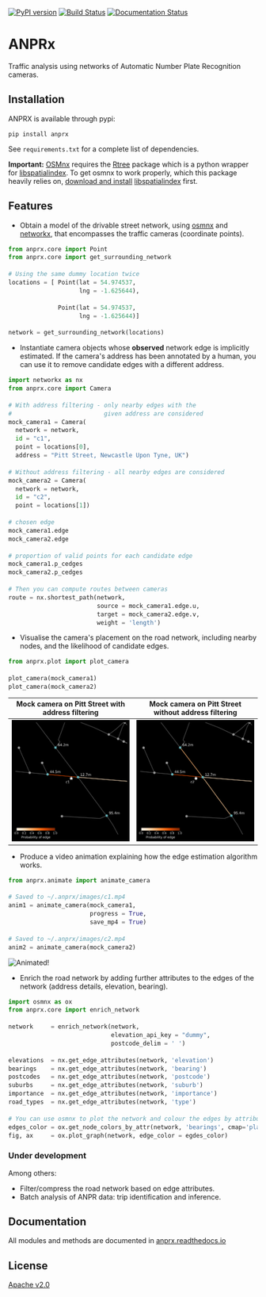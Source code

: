 [![PyPI version](https://badge.fury.io/py/anprx.svg)](https://badge.fury.io/py/anprx)
[![Build Status](https://travis-ci.org/PedrosWits/anprx.svg?branch=master)](https://travis-ci.org/PedrosWits/anprx)
[![Documentation Status](https://readthedocs.org/projects/anprx/badge/?version=latest)](https://anprx.readthedocs.io/en/latest/?badge=latest)

# ANPRx

Traffic analysis using networks of Automatic Number Plate Recognition cameras.

## Installation

ANPRX is available through pypi:
```
pip install anprx
```

See `requirements.txt` for a complete list of dependencies.

**Important:**
[OSMnx](https://github.com/gboeing/osmnx) requires the [Rtree](http://toblerity.org/rtree/) package which is a python wrapper for [libspatialindex](https://libspatialindex.github.io/). To get osmnx to work properly, which this package heavily relies on,  [download and install](.travis.yml) [libspatialindex](https://libspatialindex.github.io/) first.

## Features

- Obtain a model of the drivable street network, using [osmnx](https://github.com/gboeing/osmnx) and [networkx](https://networkx.github.io/documentation/stable/index.html), that encompasses the traffic cameras (coordinate points).

```python
from anprx.core import Point
from anprx.core import get_surrounding_network

# Using the same dummy location twice
locations = [ Point(lat = 54.974537,
                    lng = -1.625644),

              Point(lat = 54.974537,
                    lng = -1.625644)]

network = get_surrounding_network(locations)
```

- Instantiate camera objects whose __observed__ network edge is implicitly estimated. If the camera's address has been annotated by a human, you can use it to remove candidate edges with a different address.

```python
import networkx as nx
from anprx.core import Camera

# With address filtering - only nearby edges with the
#                          given address are considered
mock_camera1 = Camera(
  network = network,
  id = "c1",
  point = locations[0],
  address = "Pitt Street, Newcastle Upon Tyne, UK")

# Without address filtering - all nearby edges are considered
mock_camera2 = Camera(
  network = network,
  id = "c2",
  point = locations[1])

# chosen edge
mock_camera1.edge
mock_camera2.edge

# proportion of valid points for each candidate edge
mock_camera1.p_cedges
mock_camera2.p_cedges

# Then you can compute routes between cameras
route = nx.shortest_path(network,
                         source = mock_camera1.edge.u,
                         target = mock_camera2.edge.v,
                         weight = 'length')
```

- Visualise the camera's placement on the road network, including nearby nodes, and the likelihood of candidate edges.

```python
from anprx.plot import plot_camera

plot_camera(mock_camera1)
plot_camera(mock_camera2)
```

Mock camera on Pitt Street with address filtering |  Mock camera on Pitt Street without address filtering
:-------------------------:|:-------------------------:
![not a real camera, sorry :()](docs/_static/mock_camera_1.png)  |  ![not a real camera, sorry :(](docs/_static/mock_camera_2.png)


- Produce a video animation explaining how the edge estimation algorithm works.

```python
from anprx.animate import animate_camera

# Saved to ~/.anprx/images/c1.mp4
anim1 = animate_camera(mock_camera1,
                       progress = True,                       
                       save_mp4 = True)

# Saved to ~/.anprx/images/c2.mp4
anim2 = animate_camera(mock_camera2)
```

![Animated!](docs/_static/c2.gif)

- Enrich the road network by adding further attributes to the edges of the network (address details, elevation, bearing).

```python
import osmnx as ox
from anprx.core import enrich_network

network     = enrich_network(network,
                             elevation_api_key = "dummy",
                             postcode_delim = ' ')

elevations  = nx.get_edge_attributes(network, 'elevation')
bearings    = nx.get_edge_attributes(network, 'bearing')
postcodes   = nx.get_edge_attributes(network, 'postcode')
suburbs     = nx.get_edge_attributes(network, 'suburb')
importance  = nx.get_edge_attributes(network, 'importance')
road_types  = nx.get_edge_attributes(network, 'type')

# You can use osmnx to plot the network and colour the edges by attribute
edges_color = ox.get_node_colors_by_attr(network, 'bearings', cmap='plasma')
fig, ax     = ox.plot_graph(network, edge_color = egdes_color)
```

### Under development

Among others:

- Filter/compress the road network based on edge attributes.
- Batch analysis of ANPR data: trip identification and inference.

## Documentation

All modules and methods are documented in [anprx.readthedocs.io](https://anprx.readthedocs.io/en/latest/)

## License
[Apache v2.0](LICENSE)
